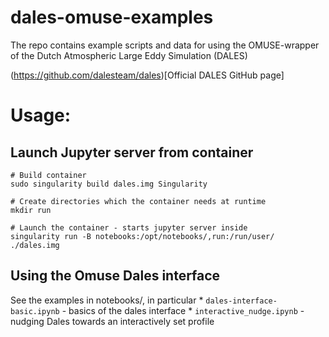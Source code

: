 # dales-omuse-examples
The repo contains example scripts and data for using the OMUSE-wrapper of the Dutch Atmospheric Large Eddy Simulation (DALES)

(https://github.com/dalesteam/dales)[Official DALES GitHub page]



# Usage:

## Launch Jupyter server from container
```
# Build container
sudo singularity build dales.img Singularity 

# Create directories which the container needs at runtime
mkdir run

# Launch the container - starts jupyter server inside
singularity run -B notebooks:/opt/notebooks/,run:/run/user/ ./dales.img 
```


## Using the Omuse Dales interface

See the examples in notebooks/, in particular
    * `dales-interface-basic.ipynb` - basics of the dales interface
    * `interactive_nudge.ipynb`     - nudging Dales towards an interactively set profile

